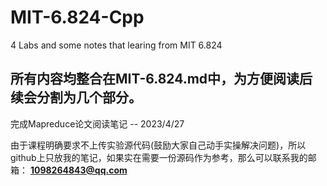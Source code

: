 # MIT-6.824-Cpp
4 Labs and some notes that learing from MIT 6.824

## 所有内容均整合在MIT-6.824.md中，为方便阅读后续会分割为几个部分。

完成Mapreduce论文阅读笔记
-- 2023/4/27

由于课程明确要求不上传实验源代码(鼓励大家自己动手实操解决问题)，所以github上只放我的笔记，如果实在需要一份源码作为参考，那么可以联系我的邮箱：
**1098264843@qq.com** 
